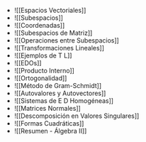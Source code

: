 - ![[Espacios Vectoriales]]
- ![[Subespacios]]
- ![[Coordenadas]]
- ![[Subespacios de Matriz]]
- ![[Operaciones entre Subespacios]]
- ![[Transformaciones Lineales]]
- ![[Ejemplos de T L]]
- ![[EDOs]]
- ![[Producto Interno]]
- ![[Ortogonalidad]]
- ![[Método de Gram-Schmidt]]
- ![[Autovalores y Autovectores]]
- ![[Sistemas de E D Homogéneas]]
- ![[Matrices Normales]]
- ![[Descomposición en Valores Singulares]]
- ![[Formas Cuadráticas]]
- ![[Resumen - Álgebra II]]
